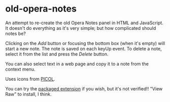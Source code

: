 old-opera-notes
===============

An attempt to re-create the old Opera Notes panel in HTML and JavaScript. It doesn't do everything as it's very simple; but how complicated should notes be?

Clicking on the *Add* button or focusing the bottom box (when it's empty) will start a new note. The note is saved on each keyUp event. To delete a note, select it from the list and press the *Delete* button.

You can also select text in a web page and copy it to a note from the context menu.

Uses icons from [PICOL](http://www.picol.org).

You can try the [packaged extension](https://github.com/coreymwamba/old-opera-notes/blob/master/old-opera-notes.nex) if you wish, but it's not verified!! "View Raw" to install, I think.
